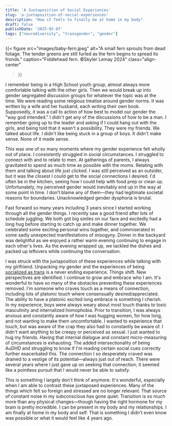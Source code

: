 ```yaml
---
title: 'A Juxtaposition of Social Experiences'
slug: 'a-juxtaposition-of-social-experiences'
description: "How it feels to finally be at home in my body"
draft: false
publishDate: '2025-05-07'
tags: ["neurodiversity", "transgender", "gender"]
---
```

{{< figure
  src="images/baby-fern.jpeg"
  alt="A small fern sprouts from dead foliage. The tender greens are still furled as the fern begins to spread its fronds."
  caption="Fiddlehead fern. ©Skyler Lemay 2024"
  class="align-center"
>}}

I remember being in a High School youth group, almost always more comfortable talking with the other girls. Then we would break up into gender segregated discussion groups for whatever the topic was at the time. We were reading some religious treatise around gender norms. It was written by a wife and her husband, each writing their own book. Supposedly, it was a call to action of how best to model our gender the "way god intended." I didn't get any of the discussions of how to be a man.  I remember going up to the leader and asking if I could hang out with the girls, and being told that it wasn't a possibility. They were my friends. We talked about life. I didn't like being stuck in a group of boys. It didn't make sense. None of it made sense.

This was one of so many moments where my gender experience felt wholly out of place. I consistently struggled in social circumstances. I struggled to connect with and to relate to men. At gatherings of parents, I always gravitated to spend as much time as possible with the moms. Relating with them and talking about life just clicked. I was still perceived as an outsider, but it was the closest I could get to the social connections I desired. I'd often be in the kitchen, seeing how I could help with food prep or clean up. Unfortunately, my perceived gender would inevitably end up in the way at some point in time. I don't blame any of them—they had legitimate societal reasons for boundaries. Unacknowledged gender dysphoria is brutal.

Fast forward so many years including 3 years since I started working through all the gender things. I recently saw a good friend after lots of schedule juggling. We both got big smiles on our face and excitedly had a long hug before starting to catch up and make dinner together. We celebrated some exciting personal wins together, and commiserated in some sadly unexpected manifestations of misogyny. Dinner in the backyard was delightful as we enjoyed a rather warm evening continuing to engage in each other's lives. As the evening wrapped up, we tackled the dishes and packed up leftovers while continuing the conversation.

I was struck with the juxtaposition of these experiences while talking with my girlfriend. Unpacking my gender and the experiences of being [socialized as trans](https://aninjusticemag.com/i-was-socialized-trans-b2fa870866a4) is a never ending experience. Things shift. New perspectives are identified. I continue to grow and embrace who I am. It's wonderful to have so many of the obstacles preventing these experiences removed. I'm someone who craves touch as a means of connection, including lots of platonic touch where consensually desired/appreciated. The ability to have a platonic excited long embrace is something I cherish. In my experience, boys were always weary about most touch thanks to toxic masculinity and internalized homophobia. Prior to transition, I was always anxious and constantly aware of how I was hugging women, for how long, and not wanting to make them uncomfortable. I wanted to experience that touch, but was aware of the crap they also had to constantly be aware of. I didn't want anything to be creepy or perceived as sexual. I just wanted to hug my friends. Having that internal dialogue and constant micro-measuring of circumstances is exhausting. The added intersectionality of being AuDHD and struggling to know if I'm reading certain social cues correctly further exacerbated this. The connection I so desperately craved was drained to a vestige of its potential—always just out of reach. There were several years where I just gave up on seeking that connection; it seemed like a pointless pursuit that I would never be able to satisfy.

This is something I largely don't think of anymore. It's wonderful, especially when I am able to contrast these juxtaposed experiences. Many of the things which felt so foreign and stressed are no longer relevant. That source of constant noise in my subconscious has gone quiet. Transition is so much more than any physical changes—though having the right hormone for my brain is pretty incredible. I can be present in my body and my relationships. I am finally at home in my body and self. That is something I didn't even know was possible or what it would feel like 4 years ago.
